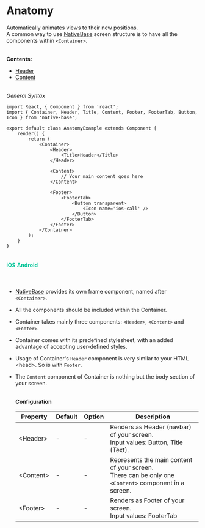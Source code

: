# Anatomy

Automatically animates views to their new positions.<br />
A common way to use [NativeBase](http://nativebase.io/) screen structure is to have all the components within <code>&lt;Container></code>.<br /><br />



<b>Contents:</b>
* <a href='/docs/components/Header.md'>Header</a>
* <a href='/docs/components/Content.md'>Content</a><br /><br />  


<i>General Syntax</i>
<pre><code class="language-jsx">import React, { Component } from 'react';
import { Container, Header, Title, Content, Footer, FooterTab, Button, Icon } from 'native-base';
​
export default class AnatomyExample extends Component {
    render() {
        return (
            &lt;Container>
                &lt;Header>
                    &lt;Title>Header&lt;/Title>
                &lt;/Header>

                &lt;Content>
                    // Your main content goes here
                &lt;/Content>

                &lt;Footer>
                    &lt;FooterTab>
                        &lt;Button transparent>
                            &lt;Icon name='ios-call' />
                        &lt;/Button>  
                    &lt;/FooterTab>
                &lt;/Footer>
            &lt;/Container>
        );
    }
}</code></pre>

  <div style="display: inline-block">
    <h4 style="text-align: center;color: #00c497">iOS</h4>
    <img src="{{('/docs/assets/ios/components/footer-tabs.png')}}" alt="" />
  </div>

  <div style="display: inline-block">
    <h4 style="text-align: center;color: #00c497">Android</h4>
    <img src="{{('/docs/assets/android/components/footer-tabs.png')}}" alt="" />
  </div>
<br /><br />

* [NativeBase](http://nativebase.io/) provides its own frame component, named after <code>&lt;Container></code>.
* All the components should be included within the Container.
* Container takes mainly three components: <code>&lt;Header></code>, <code>&lt;Content></code> and <code>&lt;Footer></code>.
* Container comes with its predefined stylesheet, with an added advantage of accepting user-defined styles.
* Usage of Container's <code>Header</code> component is very similar to your HTML &lt;head>. So is with <code>Footer</code>.
* The <code>Content</code> component of Container is nothing but the body section of your screen.<br /><br />

    <b>Configuration</b><br />
    <table class="table table-bordered">
        <thead>
            <tr>
                <th>Property</th>
                <th>Default</th>
                <th>Option</th>
                <th width="50%">Description</th>
            </tr>
        </thead>
        <tbody>
            <tr>
                <td>&lt;Header></td>
                <td> - </td>
                <td> - </td>
                <td>Renders as Header (navbar) of your screen.<br />
                    Input values: Button, Title (Text).
                </td>
            </tr>
            <tr>
                <td>&lt;Content></td>
                <td> - </td>
                <td> - </td>
                <td>Represents the main content of your screen.<br />
                    There can be only one <code style="background-color: #FFF">&lt;Content></code> component in a screen.
                </td>
            </tr>
            <tr>
                <td>&lt;Footer></td>
                <td> - </td>
                <td> - </td>
                <td>Renders as Footer of your screen.<br />
                    Input values: FooterTab
                    </a>
                </td>
            </tr>
        </tbody>
    </table>
